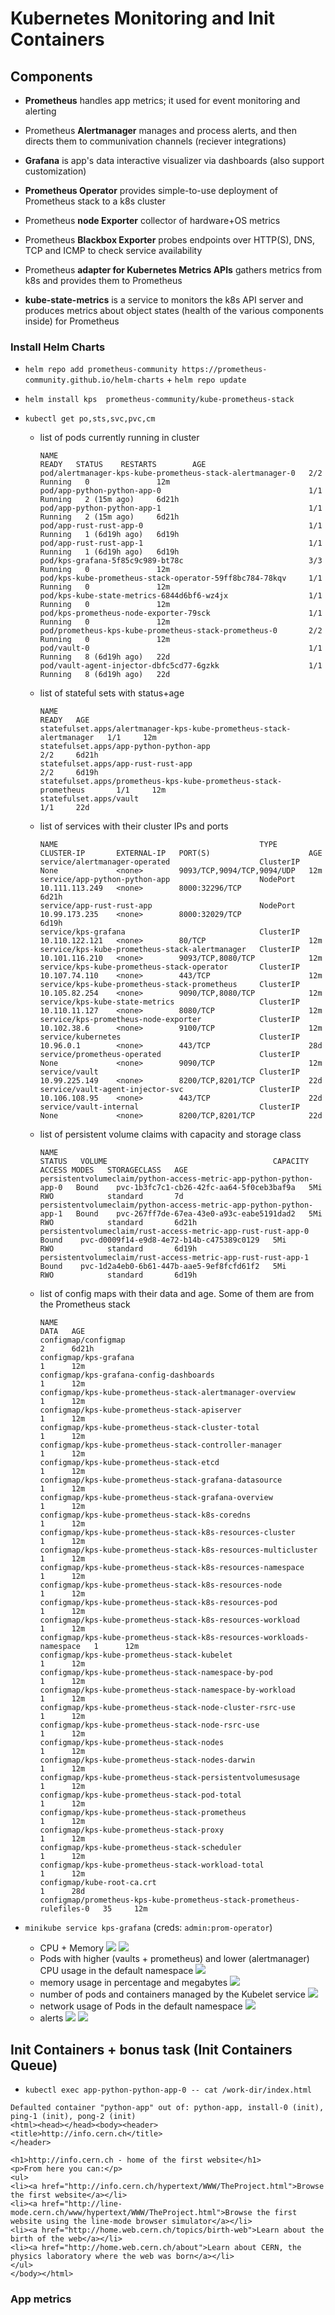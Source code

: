 # Kubernetes Monitoring and Init Containers

## Components

- **Prometheus** handles app metrics; it used for event monitoring and alerting
- Prometheus **Alertmanager** manages and process alerts, and then directs them to communivation channels (reciever integrations)
- **Grafana** is app's data interactive visualizer via dashboards (also support customization)

- **Prometheus Operator** provides simple-to-use deployment of Prometheus stack to a k8s cluster
- Prometheus **node Exporter** collector of hardware+OS metrics
- Prometheus **Blackbox Exporter** probes endpoints over HTTP(S), DNS, TCP and ICMP to check service availability
- Prometheus **adapter for Kubernetes Metrics APIs** gathers metrics from k8s and provides them to Prometheus

- **kube-state-metrics** is a service to monitors the k8s API server and produces metrics about object states (health of the various components inside) for Prometheus

### Install Helm Charts
- `helm repo add prometheus-community https://prometheus-community.github.io/helm-charts` + `helm repo update`
- `helm install kps  prometheus-community/kube-prometheus-stack`
- `kubectl get po,sts,svc,pvc,cm`
  - list of pods currently running in cluster
    ```
    NAME                                                        READY   STATUS    RESTARTS        AGE
    pod/alertmanager-kps-kube-prometheus-stack-alertmanager-0   2/2     Running   0               12m
    pod/app-python-python-app-0                                 1/1     Running   2 (15m ago)     6d21h
    pod/app-python-python-app-1                                 1/1     Running   2 (15m ago)     6d21h
    pod/app-rust-rust-app-0                                     1/1     Running   1 (6d19h ago)   6d19h
    pod/app-rust-rust-app-1                                     1/1     Running   1 (6d19h ago)   6d19h
    pod/kps-grafana-5f85c9c989-bt78c                            3/3     Running   0               12m
    pod/kps-kube-prometheus-stack-operator-59ff8bc784-78kqv     1/1     Running   0               12m
    pod/kps-kube-state-metrics-6844d6bf6-wz4jx                  1/1     Running   0               12m
    pod/kps-prometheus-node-exporter-79sck                      1/1     Running   0               12m
    pod/prometheus-kps-kube-prometheus-stack-prometheus-0       2/2     Running   0               12m
    pod/vault-0                                                 1/1     Running   8 (6d19h ago)   22d
    pod/vault-agent-injector-dbfc5cd77-6gzkk                    1/1     Running   8 (6d19h ago)   22d
    ```
  - list of stateful sets with status+age
    ```
    NAME                                                                   READY   AGE
    statefulset.apps/alertmanager-kps-kube-prometheus-stack-alertmanager   1/1     12m
    statefulset.apps/app-python-python-app                                 2/2     6d21h
    statefulset.apps/app-rust-rust-app                                     2/2     6d19h
    statefulset.apps/prometheus-kps-kube-prometheus-stack-prometheus       1/1     12m
    statefulset.apps/vault                                                 1/1     22d
    ```
  - list of services with their cluster IPs and ports
    ```
    NAME                                             TYPE        CLUSTER-IP       EXTERNAL-IP   PORT(S)                      AGE
    service/alertmanager-operated                    ClusterIP   None             <none>        9093/TCP,9094/TCP,9094/UDP   12m
    service/app-python-python-app                    NodePort    10.111.113.249   <none>        8000:32296/TCP               6d21h
    service/app-rust-rust-app                        NodePort    10.99.173.235    <none>        8000:32029/TCP               6d19h
    service/kps-grafana                              ClusterIP   10.110.122.121   <none>        80/TCP                       12m
    service/kps-kube-prometheus-stack-alertmanager   ClusterIP   10.101.116.210   <none>        9093/TCP,8080/TCP            12m
    service/kps-kube-prometheus-stack-operator       ClusterIP   10.107.74.110    <none>        443/TCP                      12m
    service/kps-kube-prometheus-stack-prometheus     ClusterIP   10.105.82.254    <none>        9090/TCP,8080/TCP            12m
    service/kps-kube-state-metrics                   ClusterIP   10.110.11.127    <none>        8080/TCP                     12m
    service/kps-prometheus-node-exporter             ClusterIP   10.102.38.6      <none>        9100/TCP                     12m
    service/kubernetes                               ClusterIP   10.96.0.1        <none>        443/TCP                      28d
    service/prometheus-operated                      ClusterIP   None             <none>        9090/TCP                     12m
    service/vault                                    ClusterIP   10.99.225.149    <none>        8200/TCP,8201/TCP            22d
    service/vault-agent-injector-svc                 ClusterIP   10.106.108.95    <none>        443/TCP                      22d
    service/vault-internal                           ClusterIP   None             <none>        8200/TCP,8201/TCP            22d
    ```
  - list of persistent volume claims with capacity and storage class
    ```
    NAME                                                                 STATUS   VOLUME                                     CAPACITY   ACCESS MODES   STORAGECLASS   AGE
    persistentvolumeclaim/python-access-metric-app-python-python-app-0   Bound    pvc-1b3fc7c1-cb26-42fc-aa64-5f0ceb3baf9a   5Mi        RWO            standard       7d
    persistentvolumeclaim/python-access-metric-app-python-python-app-1   Bound    pvc-267ff7de-67ea-43e0-a93c-eabe5191dad2   5Mi        RWO            standard       6d21h
    persistentvolumeclaim/rust-access-metric-app-rust-rust-app-0         Bound    pvc-d0009f14-e9d8-4e72-b14b-c475389c0129   5Mi        RWO            standard       6d19h
    persistentvolumeclaim/rust-access-metric-app-rust-rust-app-1         Bound    pvc-1d2a4eb0-6b61-447b-aae5-9ef8fcfd61f2   5Mi        RWO            standard       6d19h
    ```
  - list of config maps with their data and age. Some of them are from the Prometheus stack
    ```
    NAME                                                                    DATA   AGE
    configmap/configmap                                                     2      6d21h
    configmap/kps-grafana                                                   1      12m
    configmap/kps-grafana-config-dashboards                                 1      12m
    configmap/kps-kube-prometheus-stack-alertmanager-overview               1      12m
    configmap/kps-kube-prometheus-stack-apiserver                           1      12m
    configmap/kps-kube-prometheus-stack-cluster-total                       1      12m
    configmap/kps-kube-prometheus-stack-controller-manager                  1      12m
    configmap/kps-kube-prometheus-stack-etcd                                1      12m
    configmap/kps-kube-prometheus-stack-grafana-datasource                  1      12m
    configmap/kps-kube-prometheus-stack-grafana-overview                    1      12m
    configmap/kps-kube-prometheus-stack-k8s-coredns                         1      12m
    configmap/kps-kube-prometheus-stack-k8s-resources-cluster               1      12m
    configmap/kps-kube-prometheus-stack-k8s-resources-multicluster          1      12m
    configmap/kps-kube-prometheus-stack-k8s-resources-namespace             1      12m
    configmap/kps-kube-prometheus-stack-k8s-resources-node                  1      12m
    configmap/kps-kube-prometheus-stack-k8s-resources-pod                   1      12m
    configmap/kps-kube-prometheus-stack-k8s-resources-workload              1      12m
    configmap/kps-kube-prometheus-stack-k8s-resources-workloads-namespace   1      12m
    configmap/kps-kube-prometheus-stack-kubelet                             1      12m
    configmap/kps-kube-prometheus-stack-namespace-by-pod                    1      12m
    configmap/kps-kube-prometheus-stack-namespace-by-workload               1      12m
    configmap/kps-kube-prometheus-stack-node-cluster-rsrc-use               1      12m
    configmap/kps-kube-prometheus-stack-node-rsrc-use                       1      12m
    configmap/kps-kube-prometheus-stack-nodes                               1      12m
    configmap/kps-kube-prometheus-stack-nodes-darwin                        1      12m
    configmap/kps-kube-prometheus-stack-persistentvolumesusage              1      12m
    configmap/kps-kube-prometheus-stack-pod-total                           1      12m
    configmap/kps-kube-prometheus-stack-prometheus                          1      12m
    configmap/kps-kube-prometheus-stack-proxy                               1      12m
    configmap/kps-kube-prometheus-stack-scheduler                           1      12m
    configmap/kps-kube-prometheus-stack-workload-total                      1      12m
    configmap/kube-root-ca.crt                                              1      28d
    configmap/prometheus-kps-kube-prometheus-stack-prometheus-rulefiles-0   35     12m
    ```

- `minikube service kps-grafana` (creds: `admin:prom-operator`)
    - CPU + Memory
    ![](./img/grafana_cpu.png)
    ![](./img/grafana_memory.png)
    - Pods with higher (vaults + prometheus) and lower (alertmanager) CPU usage in the default namespace
    ![](./img/grafana_pods_cpu.png)
    - memory usage in percentage and megabytes
    ![](./img/grafana_nodes_memory.png)
    - number of pods and containers managed by the Kubelet service
    ![](./img/grafana_pods.png)
    - network usage of Pods in the default namespace
    ![](./img/grafana_network.png)
    - alerts
    ![](./img/grafana_alertmanager.png)
    ![](./img/alertmanager.png)

## Init Containers + bonus task (Init Containers Queue)
- `kubectl exec app-python-python-app-0 -- cat /work-dir/index.html `
```
Defaulted container "python-app" out of: python-app, install-0 (init), ping-1 (init), pong-2 (init)
<html><head></head><body><header>
<title>http://info.cern.ch</title>
</header>

<h1>http://info.cern.ch - home of the first website</h1>
<p>From here you can:</p>
<ul>
<li><a href="http://info.cern.ch/hypertext/WWW/TheProject.html">Browse the first website</a></li>
<li><a href="http://line-mode.cern.ch/www/hypertext/WWW/TheProject.html">Browse the first website using the line-mode browser simulator</a></li>
<li><a href="http://home.web.cern.ch/topics/birth-web">Learn about the birth of the web</a></li>
<li><a href="http://home.web.cern.ch/about">Learn about CERN, the physics laboratory where the web was born</a></li>
</ul>
</body></html>
```

### App metrics

